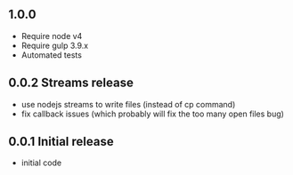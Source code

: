
## 1.0.0
* Require node v4
* Require gulp 3.9.x
* Automated tests

## 0.0.2 Streams release
* use nodejs streams to write files (instead of cp command)
* fix callback issues (which probably will fix the too many open files bug)

## 0.0.1 Initial release
* initial code